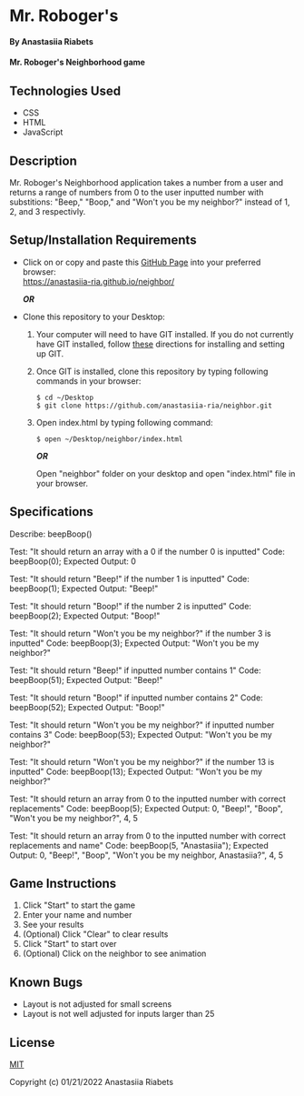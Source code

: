 # Mr. Roboger's 



#### By Anastasiia Riabets

#### Mr. Roboger's Neighborhood game

## Technologies Used

* CSS
* HTML
* JavaScript

## Description

Mr. Roboger's Neighborhood application takes a number from a user and returns a range of numbers from 0 to the user inputted number with substitions: "Beep," "Boop," and "Won't you be my neighbor?" instead of 1, 2, and 3 respectivly.

## Setup/Installation Requirements

* Click on or copy and paste this [GitHub Page](https://anastasiia-ria.github.io/neighbor/) into your preferred browser:<br>https://anastasiia-ria.github.io/neighbor/

  ***OR***

* Clone this repository to your Desktop:
  1. Your computer will need to have GIT installed. If you do not currently have GIT installed, follow [these](https://docs.github.com/en/get-started/quickstart/set-up-git) directions for installing and setting up GIT.
  2. Once GIT is installed, clone this repository by typing following commands in your browser:
      ```
      $ cd ~/Desktop
      $ git clone https://github.com/anastasiia-ria/neighbor.git
      ```
  3. Open index.html by typing following command: 
      ```
      $ open ~/Desktop/neighbor/index.html
      ```
      ***OR***

      Open "neighbor" folder on your desktop and open "index.html" file in your browser.

## Specifications

Describe: beepBoop()

Test: "It should return an array with a 0 if the number 0 is inputted"
Code: beepBoop(0);
Expected Output: 0

Test: "It should return "Beep!" if the number 1 is inputted"
Code: beepBoop(1);
Expected Output: "Beep!"

Test: "It should return "Boop!" if the number 2 is inputted"
Code: beepBoop(2);
Expected Output: "Boop!"

Test: "It should return "Won't you be my neighbor?" if the number 3 is inputted"
Code: beepBoop(3);
Expected Output: "Won't you be my neighbor?"

Test: "It should return "Beep!" if inputted number contains 1"
Code: beepBoop(51);
Expected Output: "Beep!"

Test: "It should return "Boop!" if inputted number contains 2"
Code: beepBoop(52);
Expected Output: "Boop!"

Test: "It should return "Won't you be my neighbor?" if inputted number contains 3"
Code: beepBoop(53);
Expected Output: "Won't you be my neighbor?"

Test: "It should return "Won't you be my neighbor?" if the number 13 is inputted"
Code: beepBoop(13);
Expected Output: "Won't you be my neighbor?"

Test: "It should return an array from 0 to the inputted number with correct replacements"
Code: beepBoop(5);
Expected Output: 0, "Beep!", "Boop", "Won't you be my neighbor?", 4, 5

Test: "It should return an array from 0 to the inputted number with correct replacements and name"
Code: beepBoop(5, "Anastasiia");
Expected Output: 0, "Beep!", "Boop", "Won't you be my neighbor, Anastasiia?", 4, 5

## Game Instructions

1. Click "Start" to start the game
2. Enter your name and number
3. See your results
4. (Optional) Click "Clear" to clear results
5. Click "Start" to start over
6. (Optional) Click on the neighbor to see animation
## Known Bugs

* Layout is not adjusted for small screens
* Layout is not well adjusted for inputs larger than 25

## License

[MIT](https://opensource.org/licenses/MIT)

Copyright (c) 01/21/2022 Anastasiia Riabets



